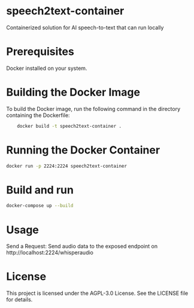 # speech2text-container

Containerized solution for AI speech-to-text that can run locally

# Prerequisites

Docker installed on your system.

# Building the Docker Image

To build the Docker image, run the following command in the directory containing the Dockerfile:

```bash
    docker build -t speech2text-container .
```

# Running the Docker Container

```bash
docker run -p 2224:2224 speech2text-container
```

# Build and run
```bash
docker-compose up --build
```

# Usage

Send a Request: Send audio data to the exposed endpoint on http://localhost:2224/whisperaudio

# License

This project is licensed under the AGPL-3.0 License. See the LICENSE file for details.
